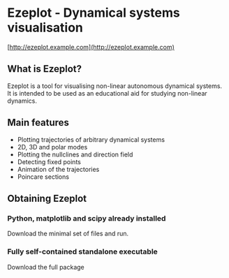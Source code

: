 Ezeplot - Dynamical systems visualisation
=========================================
[http://ezeplot.example.com](http://ezeplot.example.com)

What is Ezeplot?
----------------
Ezeplot is a tool for visualising non-linear autonomous dynamical systems. It
is intended to be used as an educational aid for studying non-linear dynamics.

Main features
------------
* Plotting trajectories of arbitrary dynamical systems
* 2D, 3D and polar modes
* Plotting the nullclines and direction field
* Detecting fixed points
* Animation of the trajectories
* Poincare sections

Obtaining Ezeplot
-----------------

### Python, matplotlib and scipy already installed
Download the minimal set of files and run.

### Fully self-contained standalone executable
Download the full package
